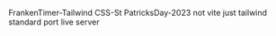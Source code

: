  
 
FrankenTimer-Tailwind CSS-St PatricksDay-2023
not vite  just tailwind standard port live server

